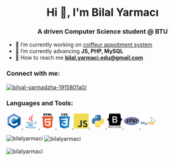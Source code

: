<h1 align="center">Hi 👋, I'm Bilal Yarmacı</h1>
<h3 align="center">A driven Computer Science student @ BTU</h3>

- 🔭 I’m currently working on [coiffeur appoitment system]()
- 💪 I’m currently advancing **JS, PHP, MySQL**
- 📮 How to reach me **bilal.yarmaci.edu@gmail.com**

<h3 align="left">Connect with me:</h3>
<p align="left">
<a href="https://linkedin.com/in/bilyal-yarmadzha-1915801a0/" target="blank"><img align="center" src="https://raw.githubusercontent.com/rahuldkjain/github-profile-readme-generator/master/src/images/icons/Social/linked-in-alt.svg" alt="bilyal-yarmadzha-1915801a0/" height="30" width="40" /></a>
</p>

<h3 align="left">Languages and Tools:</h3>
<p align="left">
<!-- C language -->
<a href="https://www.cprogramming.com/" target="_blank" rel="noreferrer"> <img src="https://raw.githubusercontent.com/devicons/devicon/master/icons/c/c-original.svg" alt="c" width="40" height="40"/> </a>
<!-- Java -->
<a href="https://www.java.com" target="_blank" rel="noreferrer"> <img src="https://raw.githubusercontent.com/devicons/devicon/master/icons/java/java-original.svg" alt="java" width="40" height="40"/> </a>
<!-- HTML -->
<a href="https://www.w3.org/html/" target="_blank" rel="noreferrer"> <img src="https://raw.githubusercontent.com/devicons/devicon/master/icons/html5/html5-original-wordmark.svg" alt="html5" width="40" height="40"/> </a>
<!-- CSS -->
<a href="https://www.w3schools.com/css/" target="_blank" rel="noreferrer"> <img src="https://raw.githubusercontent.com/devicons/devicon/master/icons/css3/css3-original-wordmark.svg" alt="css3" width="40" height="40"/> </a>
<!-- JS -->
<a href="https://developer.mozilla.org/en-US/docs/Web/JavaScript" target="_blank" rel="noreferrer"> <img src="https://raw.githubusercontent.com/devicons/devicon/master/icons/javascript/javascript-original.svg" alt="javascript" width="40" height="40"/> </a>
<!-- Python -->
<a href="https://www.python.org" target="_blank" rel="noreferrer"> <img src="https://raw.githubusercontent.com/devicons/devicon/master/icons/python/python-original.svg" alt="python" width="40" height="40"/> </a>
<!-- Bootstrap -->
<a href="https://getbootstrap.com" target="_blank" rel="noreferrer"> <img src="https://raw.githubusercontent.com/devicons/devicon/master/icons/bootstrap/bootstrap-plain-wordmark.svg" alt="bootstrap" width="40" height="40"/> </a>
<!-- PHP -->
<a href="https://www.php.net" target="_blank" rel="noreferrer"> <img src="https://raw.githubusercontent.com/devicons/devicon/master/icons/php/php-original.svg" alt="php" width="40" height="40"/> </a>
<!-- MySQL -->
<a href="https://www.mysql.com/" target="_blank" rel="noreferrer"> <img src="https://raw.githubusercontent.com/devicons/devicon/master/icons/mysql/mysql-original-wordmark.svg" alt="mysql" width="40" height="40"/> </a>  </p>

<p><img align="left" src="https://github-readme-stats.vercel.app/api/top-langs?username=bilalyarmaci&show_icons=true&locale=en&layout=compact" alt="bilalyarmaci" /></p>

<p>&nbsp;<img align="center" src="https://github-readme-stats.vercel.app/api?username=bilalyarmaci&show_icons=true&theme=gruvbox&locale=en" alt="bilalyarmaci" /></p>

<p><img align="center" src="https://github-readme-streak-stats.herokuapp.com/?user=bilalyarmaci&theme=dark" alt="bilalyarmaci" /></p>
